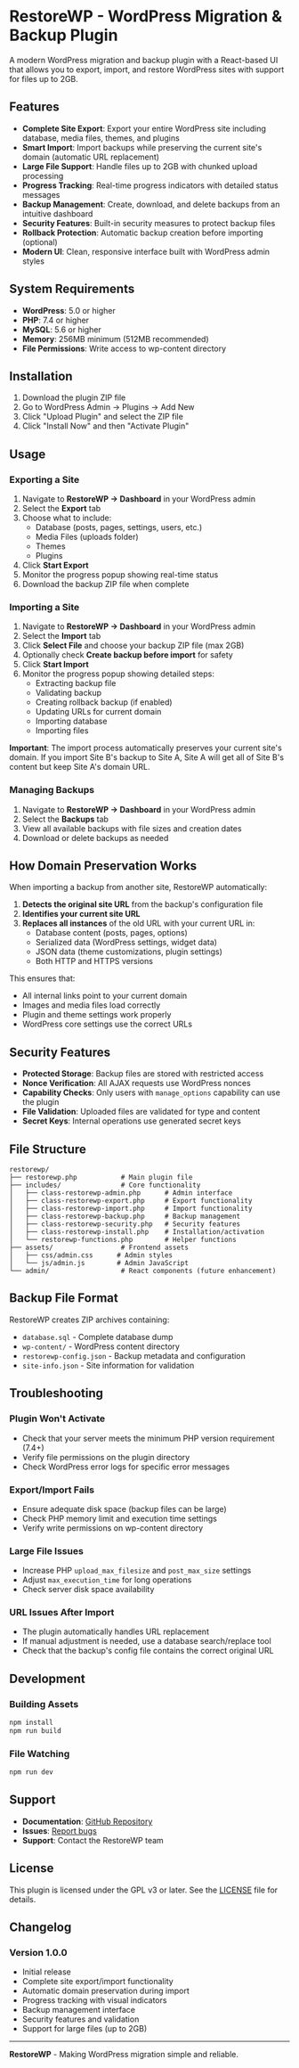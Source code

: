 # RestoreWP - WordPress Migration & Backup Plugin

A modern WordPress migration and backup plugin with a React-based UI that allows you to export, import, and restore WordPress sites with support for files up to 2GB.

## Features

- **Complete Site Export**: Export your entire WordPress site including database, media files, themes, and plugins
- **Smart Import**: Import backups while preserving the current site's domain (automatic URL replacement)
- **Large File Support**: Handle files up to 2GB with chunked upload processing
- **Progress Tracking**: Real-time progress indicators with detailed status messages
- **Backup Management**: Create, download, and delete backups from an intuitive dashboard
- **Security Features**: Built-in security measures to protect backup files
- **Rollback Protection**: Automatic backup creation before importing (optional)
- **Modern UI**: Clean, responsive interface built with WordPress admin styles

## System Requirements

- **WordPress**: 5.0 or higher
- **PHP**: 7.4 or higher
- **MySQL**: 5.6 or higher
- **Memory**: 256MB minimum (512MB recommended)
- **File Permissions**: Write access to wp-content directory

## Installation

1. Download the plugin ZIP file
2. Go to WordPress Admin → Plugins → Add New
3. Click "Upload Plugin" and select the ZIP file
4. Click "Install Now" and then "Activate Plugin"

## Usage

### Exporting a Site

1. Navigate to **RestoreWP → Dashboard** in your WordPress admin
2. Select the **Export** tab
3. Choose what to include:
   - Database (posts, pages, settings, users, etc.)
   - Media Files (uploads folder)
   - Themes
   - Plugins
4. Click **Start Export**
5. Monitor the progress popup showing real-time status
6. Download the backup ZIP file when complete

### Importing a Site

1. Navigate to **RestoreWP → Dashboard** in your WordPress admin
2. Select the **Import** tab
3. Click **Select File** and choose your backup ZIP file (max 2GB)
4. Optionally check **Create backup before import** for safety
5. Click **Start Import**
6. Monitor the progress popup showing detailed steps:
   - Extracting backup file
   - Validating backup
   - Creating rollback backup (if enabled)
   - Updating URLs for current domain
   - Importing database
   - Importing files

**Important**: The import process automatically preserves your current site's domain. If you import Site B's backup to Site A, Site A will get all of Site B's content but keep Site A's domain URL.

### Managing Backups

1. Navigate to **RestoreWP → Dashboard** in your WordPress admin
2. Select the **Backups** tab
3. View all available backups with file sizes and creation dates
4. Download or delete backups as needed

## How Domain Preservation Works

When importing a backup from another site, RestoreWP automatically:

1. **Detects the original site URL** from the backup's configuration file
2. **Identifies your current site URL** 
3. **Replaces all instances** of the old URL with your current URL in:
   - Database content (posts, pages, options)
   - Serialized data (WordPress settings, widget data)
   - JSON data (theme customizations, plugin settings)
   - Both HTTP and HTTPS versions

This ensures that:
- All internal links point to your current domain
- Images and media files load correctly
- Plugin and theme settings work properly
- WordPress core settings use the correct URLs

## Security Features

- **Protected Storage**: Backup files are stored with restricted access
- **Nonce Verification**: All AJAX requests use WordPress nonces
- **Capability Checks**: Only users with `manage_options` capability can use the plugin
- **File Validation**: Uploaded files are validated for type and content
- **Secret Keys**: Internal operations use generated secret keys

## File Structure

```
restorewp/
├── restorewp.php           # Main plugin file
├── includes/               # Core functionality
│   ├── class-restorewp-admin.php      # Admin interface
│   ├── class-restorewp-export.php     # Export functionality
│   ├── class-restorewp-import.php     # Import functionality
│   ├── class-restorewp-backup.php     # Backup management
│   ├── class-restorewp-security.php   # Security features
│   ├── class-restorewp-install.php    # Installation/activation
│   └── restorewp-functions.php        # Helper functions
├── assets/                 # Frontend assets
│   ├── css/admin.css      # Admin styles
│   └── js/admin.js        # Admin JavaScript
└── admin/                  # React components (future enhancement)
```

## Backup File Format

RestoreWP creates ZIP archives containing:

- `database.sql` - Complete database dump
- `wp-content/` - WordPress content directory
- `restorewp-config.json` - Backup metadata and configuration
- `site-info.json` - Site information for validation

## Troubleshooting

### Plugin Won't Activate
- Check that your server meets the minimum PHP version requirement (7.4+)
- Verify file permissions on the plugin directory
- Check WordPress error logs for specific error messages

### Export/Import Fails
- Ensure adequate disk space (backup files can be large)
- Check PHP memory limit and execution time settings
- Verify write permissions on wp-content directory

### Large File Issues
- Increase PHP `upload_max_filesize` and `post_max_size` settings
- Adjust `max_execution_time` for long operations
- Check server disk space availability

### URL Issues After Import
- The plugin automatically handles URL replacement
- If manual adjustment is needed, use a database search/replace tool
- Check that the backup's config file contains the correct original URL

## Development

### Building Assets

```bash
npm install
npm run build
```

### File Watching

```bash
npm run dev
```

## Support

- **Documentation**: [GitHub Repository](https://github.com/restorewp/restorewp)
- **Issues**: [Report bugs](https://github.com/restorewp/restorewp/issues)
- **Support**: Contact the RestoreWP team

## License

This plugin is licensed under the GPL v3 or later. See the [LICENSE](https://www.gnu.org/licenses/gpl-3.0.html) file for details.

## Changelog

### Version 1.0.0
- Initial release
- Complete site export/import functionality
- Automatic domain preservation during import
- Progress tracking with visual indicators
- Backup management interface
- Security features and validation
- Support for large files (up to 2GB)

---

**RestoreWP** - Making WordPress migration simple and reliable.